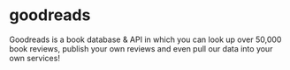 # goodreads
Goodreads is a book database & API in which you can look up over 50,000 book reviews, publish your own reviews and even pull our data into your own services!
